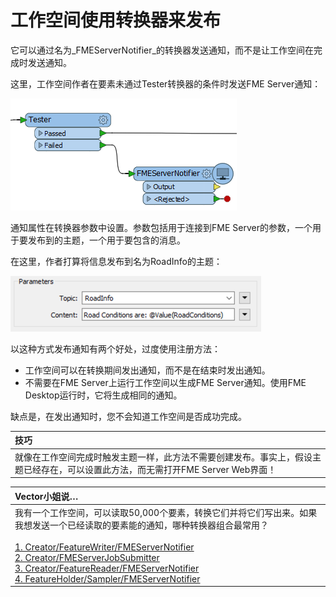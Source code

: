 # 工作空间使用转换器来发布

它可以通过名为_FMEServerNotifier_的转换器发送通知，而不是让工作空间在完成时发送通知。

这里，工作空间作者在要素未通过Tester转换器的条件时发送FME Server通知：

![](../../.gitbook/assets/img4.028.fmeservernotifieroncanvas.png)

通知属性在转换器参数中设置。参数包括用于连接到FME Server的参数，一个用于要发布到的主题，一个用于要包含的消息。

在这里，作者打算将信息发布到名为RoadInfo的主题：

![](../../.gitbook/assets/img4.029.fmeservernotifierparameters.png)

以这种方式发布通知有两个好处，过度使用注册方法：

* 工作空间可以在转换期间发出通知，而不是在结束时发出通知。
* 不需要在FME Server上运行工作空间以生成FME Server通知。使用FME Desktop运行时，它将生成相同的通知。

缺点是，在发出通知时，您不会知道工作空间是否成功完成。

|  技巧 |
| :--- |
|  就像在工作空间完成时触发主题一样，此方法不需要创建发布。事实上，假设主题已经存在，可以设置此方法，而无需打开FME Server Web界面！ |

|  Vector小姐说… |
| :--- |
|  我有一个工作空间，可以读取50,000个要素，转换它们并将它们写出来。如果我想发送一个已经读取的要素能的通知，哪种转换器组合最常用？  <br><br>[1. Creator/FeatureWriter/FMEServerNotifier](http://52.73.3.37/fmedatastreaming/Manual/QAResponse2017.fmw?chapter=24&question=6&answer=1&DestDataset_TEXTLINE=C%3A%5CFMEOutput%5CQAResponse.html) <br>[2. Creator/FMEServerJobSubmitter](http://52.73.3.37/fmedatastreaming/Manual/QAResponse2017.fmw?chapter=24&question=6&answer=2&DestDataset_TEXTLINE=C%3A%5CFMEOutput%5CQAResponse.html) <br>[3. Creator/FeatureReader/FMEServerNotifier](http://52.73.3.37/fmedatastreaming/Manual/QAResponse2017.fmw?chapter=24&question=6&answer=3&DestDataset_TEXTLINE=C%3A%5CFMEOutput%5CQAResponse.html) <br>[4. FeatureHolder/Sampler/FMEServerNotifier](http://52.73.3.37/fmedatastreaming/Manual/QAResponse2017.fmw?chapter=24&question=6&answer=4&DestDataset_TEXTLINE=C%3A%5CFMEOutput%5CQAResponse.html) |

